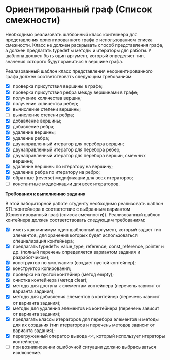 # Ориентированный граф (Список смежности)

Необходимо реализовать шаблонный класс контейнера для представления ориентированного графа с использованием списка смежности. Класс не должен раскрывать способ представления графа, а должен предлагать typedef’ы методы и итераторы для работы. У шаблона должен быть один аргумент, который определяет тип, значения которого будут храниться в вершине графа.

Реализованный шаблон класс представления неориентированного графа должен соответствовать следующим требованиям:
- [x] проверка присутствия вершины в графе;
- [x] проверка присутствия ребра между вершинами в графе;
- [x] получение количества вершин;
- [x] получение количества ребер;
- [x] вычисление степени вершины;
- [ ] вычисление степени ребра;
- [x] добавление вершины;
- [x] добавление ребра;
- [x] удаление вершины;
- [x] удаление ребра;
- [x] двунаправленный итератор для перебора вершин;
- [x] двунаправленный итератор для перебора ребер;
- [x] двунаправленный итератор для перебора вершин, смежных вершине;
- [x] удаление вершины по итератору на вершину;
- [x] удаление ребра по итератору на ребро;
- [x] обратные (reverse) модификации для всех итераторов;
- [ ] константные модификации для всех итераторов.

**Требования к выполнению задания**

В этой лабораторной работе студенту необходимо реализовать шаблон STL-контейнера в соответствие с выбранным вариантом (Ориентированный граф (список смежности)). Реализованный шаблон контейнера должен соответствовать следующим требованиям:
- [x] иметь как минимум один шаблонный аргумент, который задает тип элементов, для хранения которых будет использоваться специализация контейнера;
- [x] предлагать typedef’ы value_type, reference, const_reference, pointer и др. (полный перечень определяется вариантом задания и разработчиком);
- [x] конструктор по умолчанию (создает пустой контейнер);
- [x] конструктор копирования;
- [x] проверка на пустой контейнер (метод empty);
- [x] очистка контейнера (метод clear);
- [x] методы для доступа к элементам контейнера (перечень зависит от варианта задания);
- [x] методы для добавления элементов в контейнер (перечень зависит от варианта задания);
- [x] методы для удаления элементов из контейнера (перечень зависит от варианта задания);
- [x] предлагать классы итераторов для перебора элементов и методы для их создания (тип итераторов и перечень методов зависит от варианта задания);
- [x] перегруженный оператор вывода <<, который использует итераторы контейнера;
- [ ] при возникновении ошибочной ситуации должно выбрасываться исключение.
